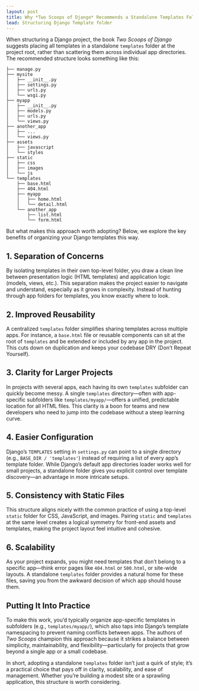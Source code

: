 ```yaml
---
layout: post
title: Why *Two Scoops of Django* Recommends a Standalone Templates Folder
lead: Structuring Django Template folder
---
```


When structuring a Django project, the book *Two Scoops of Django* suggests placing all templates in a standalone `templates` folder at the project root, rather than scattering them across individual app directories. The recommended structure looks something like this:
```text
├── manage.py
├── mysite
│   ├── __init__.py
│   ├── settings.py
│   ├── urls.py
│   └── wsgi.py
├── myapp
│   ├── __init__.py
│   ├── models.py
│   ├── urls.py
│   └── views.py
├── another_app
│   ├── ...
│   └── views.py
├── assets
│   ├── javascript
│   └── styles
├── static
│   ├── css
│   ├── images
│   └── js  
└── templates
    ├── base.html
    ├── 404.html
    ├── myapp
    │   ├── home.html
    │   └── detail.html
    └── another_app
        ├── list.html
        └── form.html
```


But what makes this approach worth adopting? Below, we explore the key benefits of organizing your Django templates this way.

## 1. Separation of Concerns

By isolating templates in their own top-level folder, you draw a clean line between presentation logic (HTML templates) and application logic (models, views, etc.). This separation makes the project easier to navigate and understand, especially as it grows in complexity. Instead of hunting through app folders for templates, you know exactly where to look.

## 2. Improved Reusability

A centralized `templates` folder simplifies sharing templates across multiple apps. For instance, a `base.html` file or reusable components can sit at the root of `templates` and be extended or included by any app in the project. This cuts down on duplication and keeps your codebase DRY (Don’t Repeat Yourself).

## 3. Clarity for Larger Projects

In projects with several apps, each having its own `templates` subfolder can quickly become messy. A single `templates` directory—often with app-specific subfolders like `templates/myapp/`—offers a unified, predictable location for all HTML files. This clarity is a boon for teams and new developers who need to jump into the codebase without a steep learning curve.

## 4. Easier Configuration

Django’s `TEMPLATES` setting in `settings.py` can point to a single directory (e.g., `BASE_DIR / 'templates'`) instead of requiring a list of every app’s template folder. While Django’s default app directories loader works well for small projects, a standalone folder gives you explicit control over template discovery—an advantage in more intricate setups.

## 5. Consistency with Static Files

This structure aligns nicely with the common practice of using a top-level `static` folder for CSS, JavaScript, and images. Pairing `static` and `templates` at the same level creates a logical symmetry for front-end assets and templates, making the project layout feel intuitive and cohesive.

## 6. Scalability

As your project expands, you might need templates that don’t belong to a specific app—think error pages like `404.html` or `500.html`, or site-wide layouts. A standalone `templates` folder provides a natural home for these files, saving you from the awkward decision of which app should house them.

## Putting It Into Practice

To make this work, you’d typically organize app-specific templates in subfolders (e.g., `templates/myapp/`), which also taps into Django’s template namespacing to prevent naming conflicts between apps. The authors of *Two Scoops* champion this approach because it strikes a balance between simplicity, maintainability, and flexibility—particularly for projects that grow beyond a single app or a small codebase.

In short, adopting a standalone `templates` folder isn’t just a quirk of style; it’s a practical choice that pays off in clarity, scalability, and ease of management. Whether you’re building a modest site or a sprawling application, this structure is worth considering.
